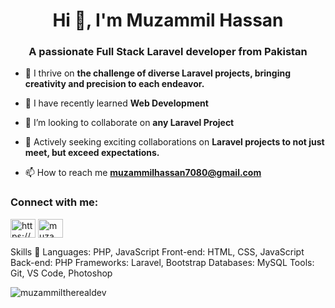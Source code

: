 <h1 align="center">Hi 👋, I'm Muzammil Hassan</h1>
<h3 align="center">A passionate Full Stack Laravel developer from Pakistan</h3>

- 👀 I thrive on **the challenge of diverse Laravel projects, bringing creativity and precision to each endeavor.**

- 🌱 I have recently learned **Web Development**

- 💞️ I’m looking to collaborate on **any Laravel Project**

- 💼 Actively seeking exciting collaborations on **Laravel projects to not just meet, but exceed expectations.**

- 📫 How to reach me **muzammilhassan7080@gmail.com**

<h3 align="left">Connect with me:</h3>
<p align="left">
<a href="https://fb.com/https://www.facebook.com/profile.php?id=100010373043040" target="blank"><img align="center" src="https://raw.githubusercontent.com/rahuldkjain/github-profile-readme-generator/master/src/images/icons/Social/facebook.svg" alt="https://www.facebook.com/profile.php?id=100010373043040" height="30" width="40" /></a>
<a href="https://instagram.com/muzammilhassan786" target="blank"><img align="center" src="https://raw.githubusercontent.com/rahuldkjain/github-profile-readme-generator/master/src/images/icons/Social/instagram.svg" alt="muzammilhassan786" height="30" width="40" /></a>
</p>

Skills 🚀
Languages: PHP, JavaScript
Front-end: HTML, CSS, JavaScript
Back-end: PHP 
Frameworks: Laravel, Bootstrap
Databases: MySQL
Tools:  Git, VS Code, Photoshop 


<p><img align="center" src="https://github-readme-stats.vercel.app/api/top-langs?username=muzammiltherealdev&show_icons=true&locale=en&layout=compact" alt="muzammiltherealdev" /></p>
